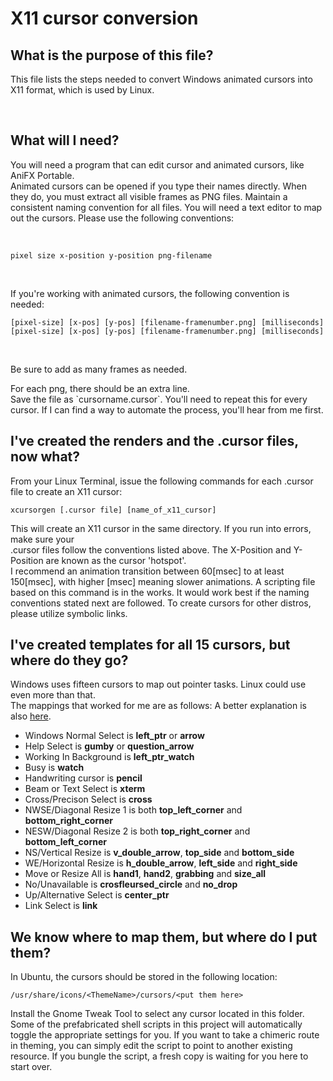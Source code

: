 <h1>X11 cursor conversion</h1>

<h2>What is the purpose of this file?</h2>
<p>This file lists the steps needed to convert Windows animated cursors into X11 format, which is used by Linux.</p><br />

<h2>What will I need?</h2>
<p>You will need a program that can edit cursor and animated cursors, like AniFX Portable.<br />
Animated cursors can be opened if you type their names directly. When they do, you must
extract all visible frames as PNG files. Maintain a consistent naming convention for all files.
You will need a text editor to map out the cursors. Please use the following conventions:</p><br />

```
pixel size x-position y-position png-filename
```

<br /><p>If you're working with animated cursors, the following convention is needed:</p>

```
[pixel-size] [x-pos] [y-pos] [filename-framenumber.png] [milliseconds]
[pixel-size] [x-pos] [y-pos] [filename-framenumber.png] [milliseconds]
```
<br /> <p>Be sure to add as many frames as needed.</p>
<p>For each png, there should be an extra line. <br />
Save the file as `cursorname.cursor`. You'll need to repeat this for every cursor. If I can find a way to automate the process, you'll hear from me first.</p>

<h2>I've created the renders and the .cursor files, now what?</h2>
<p>From your Linux Terminal, issue the following commands for each .cursor file to create an X11 cursor:</p>

```
xcursorgen [.cursor file] [name_of_x11_cursor]
```

<p>This will create an X11 cursor in the same directory. If you run into errors, make sure your <br />
.cursor files follow the conventions listed above. The X-Position and Y-Position are known as the cursor 'hotspot'.<br />
I recommend an animation transition between 60[msec] to at least 150[msec], with higher [msec] meaning slower animations. A scripting file based on this command is in the works. It would work best if the naming conventions stated next are followed. To create cursors for other distros, please utilize symbolic links.</p>

<h2>I've created templates for all 15 cursors, but where do they go?</h2>
<p>Windows uses fifteen cursors to map out pointer tasks. Linux could use even more than that.<br />
The mappings that worked for me are as follows: A better explanation is also <a href="https://github.com/trunkmaster/nextspace/wiki/Mouse-Cursors" title="Trunkmaster | NextSpace Wiki For X11 Cursors | Github" target="_blank">here</a>.</p>
<ul>
<li>Windows Normal Select is <b>left_ptr</b> or <b>arrow</b></li>
<li>Help Select is <b>gumby</b> or <b>question_arrow</b></li>
<li>Working In Background is <b>left_ptr_watch</b></li>
<li>Busy is <b>watch</b></li>
<li>Handwriting cursor is <b>pencil</b></li>
<li>Beam or Text Select is <b>xterm</b></li>
<li>Cross/Precison Select is <b>cross</b></li>
<li>NWSE/Diagonal Resize 1 is both <b>top_left_corner</b> and <b>bottom_right_corner</b></li>
<li>NESW/Diagonal Resize 2 is both <b>top_right_corner</b> and <b>bottom_left_corner</b></li>
<li>NS/Vertical Resize is <b>v_double_arrow</b>, <b>top_side</b> and <b>bottom_side</b></li>
<li>WE/Horizontal Resize is <b>h_double_arrow</b>, <b>left_side</b> and <b>right_side</b></li>
  <li>Move or Resize All is <b>hand1</b>, <b>hand2</b>, <b>grabbing</b> and <b>size_all</b></li>
<li>No/Unavailable is <b>crosfleursed_circle</b> and <b>no_drop</b></li>
<li>Up/Alternative Select is <b>center_ptr</b></li>
<li>Link Select is <b>link</b></li>
</ul>

<h2>We know where to map them, but where do I put them?</h2>
<p>In Ubuntu, the cursors should be stored in the following location:</p>

```
/usr/share/icons/<ThemeName>/cursors/<put them here>
```

<p>Install the Gnome Tweak Tool to select any cursor located in this folder. Some of the prefabricated
shell scripts in this project will automatically toggle the appropriate settings for you. If you want to
take a chimeric route in theming, you can simply edit the script to point to another existing resource. If
you bungle the script, a fresh copy is waiting for you here to start over.</p>
